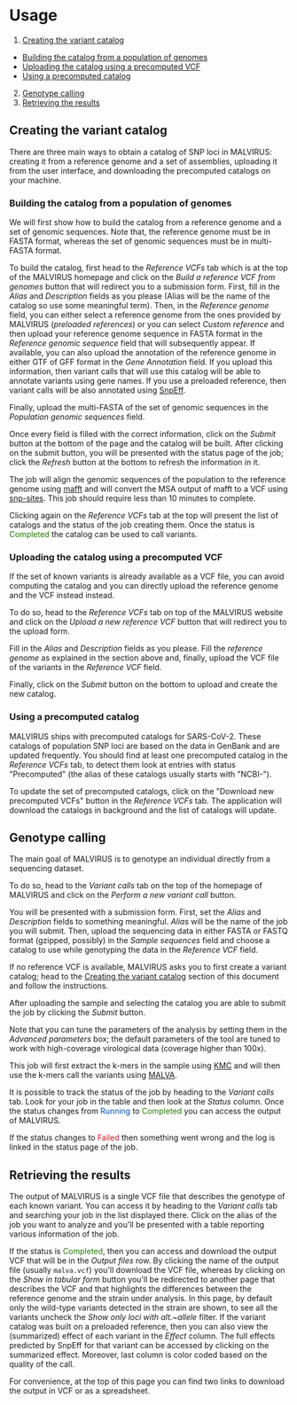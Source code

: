 # Usage
1. [Creating the variant catalog](#creating-the-variant-catalog)
  - [Building the catalog from a population of genomes](#building-the-catalog-from-a-population-of-genomes)
  - [Uploading the catalog using a precomputed VCF](#uploading-the-catalog-using-a-precomputed-vcf)
  - [Using a precomputed catalog](#using-a-precomputed-catalog)
2. [Genotype calling](#genotype-calling)
3. [Retrieving the results](#retrieving-the-results)

## Creating the variant catalog

There are three main ways to obtain a catalog of SNP loci in MALVIRUS: creating it from a reference genome and a set of assemblies, uploading it from the user interface, and downloading the precomputed catalogs on your machine.

### Building the catalog from a population of genomes

We will first show how to build the catalog from a reference genome and a set of genomic sequences.
Note that, the reference genome must be in FASTA format, whereas the set of genomic sequences must be in multi-FASTA format.

To build the catalog, first head to the _Reference VCFs_ tab which is at the top of the MALVIRUS homepage and click on the _Build a reference VCF from genomes_ button that will redirect you to a submission form.
First, fill in the _Alias_ and _Description_ fields as you please (Alias will be the name of the catalog so use some meaningful term).
Then, in the _Reference genome_ field, you can either select a reference genome from the ones provided by MALVIRUS (_preloaded references_) or you can select _Custom reference_ and then upload your reference genome sequence in FASTA format in the _Reference genomic sequence_ field that will subsequently appear.
If available, you can also upload the annotation of the reference genome in either GTF of GFF format in the _Gene Annotation_ field.
If you upload this information, then variant calls that will use this catalog will be able to annotate variants using gene names.
If you use a preloaded reference, then variant calls will be also annotated using [SnpEff](https://pcingola.github.io/SnpEff/).

Finally, upload the multi-FASTA of the set of genomic sequences in the _Population genomic sequences_ field.

Once every field is filled with the correct information, click on the _Submit_ button at the bottom of the page and the catalog will be built.
After clicking on the submit button, you will be presented with the status page of the job; click the _Refresh_ button at the bottom to refresh the information in it.

The job will align the genomic sequences of the population to the reference genome using [mafft](https://mafft.cbrc.jp/alignment/software/) and will convert the MSA output of mafft to a VCF using [snp-sites](https://github.com/sanger-pathogens/snp-sites).
This job should require less than 10 minutes to complete.

Clicking again on the _Reference VCFs_ tab at the top will present the list of catalogs and the status of the job creating them.
Once the status is <span style="color:#237804">Completed</span> the catalog can be used to call variants.

### Uploading the catalog using a precomputed VCF

If the set of known variants is already available as a VCF file, you can avoid computing the catalog and you can directly upload the reference genome and the VCF instead instead.

To do so, head to the _Reference VCFs_ tab on top of the MALVIRUS website and click on the _Upload a new reference VCF_ button that will redirect you to the upload form.

Fill in the _Alias_ and _Description_ fields as you please.
Fill the _reference genome_ as explained in the section above and, finally, upload the VCF file of the variants in the _Reference VCF_ field.

Finally, click on the _Submit_ button on the bottom to upload and create the new catalog.

### Using a precomputed catalog

MALVIRUS ships with precomputed catalogs for SARS-CoV-2.
These catalogs of population SNP loci are based on the data in GenBank and are updated frequently.
You should find at least one precomputed catalog in the _Reference VCFs_ tab, to detect them look at entries with status "Precomputed" (the alias of these catalogs usually starts with "NCBI-").

To update the set of precomputed catalogs, click on the "Download new precomputed VCFs" button in the _Reference VCFs_ tab.
The application will download the catalogs in background and the list of catalogs will update.

## Genotype calling

The main goal of MALVIRUS is to genotype an individual directly from a sequencing dataset.

To do so, head to the _Variant calls_ tab on the top of the homepage of MALVIRUS and click on the _Perform a new variant call_ button.

You will be presented with a submission form.
First, set the _Alias_ and _Description_ fields to something meaningful. _Alias_ will be the name of the job you will submit.
Then, upload the sequencing data in either FASTA or FASTQ format (gzipped, possibly) in the _Sample sequences_ field and choose a catalog to use while genotyping the data in the _Reference VCF_ field.

If no reference VCF is available, MALVIRUS asks you to first create a variant catalog; head to the [Creating the variant catalog](#creating-the-variant-catalog) section of this document and follow the instructions.

After uploading the sample and selecting the catalog you are able to submit the job by clicking the _Submit_ button.

Note that you can tune the parameters of the analysis by setting them in the _Advanced parameters_ box; the default parameters of the tool are tuned to work with high-coverage virological data (coverage higher than 100x).

This job will first extract the k-mers in the sample using [KMC](http://sun.aei.polsl.pl/kmc) and will then use the k-mers call the variants using [MALVA](https://github.com/algolab/malva).

It is possible to track the status of the job by heading to the _Variant calls_ tab.
Look for your job in the table and then look at the _Status_ column.
Once the status changes from <span style="color:#0050b3">Running</span> to <span style="color:#237804">Completed</span> you can access the output of MALVIRUS.

If the status changes to <span style="color:#cf1322">Failed</span> then something went wrong and the log is linked in the status page of the job.

## Retrieving the results

The output of MALVIRUS is a single VCF file that describes the genotype of each known variant.
You can access it by heading to the _Variant calls_ tab and searching your job in the list displayed there.
Click on the alias of the job you want to analyze and you'll be presented with a table reporting various information of the job.

If the status is <span style="color:#237804">Completed</span>, then you can access and download the output VCF that will be in the _Output files_ row.
By clicking the name of the output file (usually `malva.vcf`) you'll download the VCF file, whereas by clicking on the _Show in tabular form_ button you'll be redirected to another page that describes the VCF and that highlights the differences between the reference genome and the strain under analysis.
In this page, by default only the wild-type variants detected in the strain are shown, to see all the variants uncheck the _Show only loci with alt.~allele_ filter.
If the variant catalog was built on a preloaded reference, then you can also view the (summarized) effect of each variant in the _Effect_ column. The full effects predicted by SnpEff for that variant can be accessed by clicking on the summarized effect.
Moreover, last column is color coded based on the quality of the call.

For convenience, at the top of this page you can find two links to download the output in VCF or as a spreadsheet.
